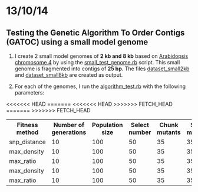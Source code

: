 13/10/14
========================================================


Testing the Genetic Algorithm To Order Contigs (GATOC) using a small model genome
-------

1. I create 2 small model genomes of **2 kb and 8 kb** based on [Arabidopsis chromosome 4](https://github.com/pilarcormo/fragmented_genome_with_snps/blob/master/TAIR10_chr4.fasta) by using the [small_test_genome.rb](https://github.com/pilarcormo/fragmented_genome_with_snps/blob/master/small_test_genome.rb) script. This small genome is fragmented into contigs of **25 bp**. The files [dataset_small2kb](https://github.com/pilarcormo/fragmented_genome_with_snps/tree/master/arabidopsis_datasets/Pilar/dataset_small2kb) and [dataset_small8kb](https://github.com/pilarcormo/fragmented_genome_with_snps/tree/master/arabidopsis_datasets/Pilar/dataset_small8kb) are created as output. 


2. For each of the genomes, I run the [algorithm_test.rb](https://github.com/pilarcormo/fragmented_genome_with_snps/blob/master/algorithm_test.rb) with the following parameters:

<table>

  <tr><th>Fitness method</th><th>Number of generations</th><th>Population size</th><th>Select number</th><th>Chunk mutants</th><th>Swap mutants</th><th>Save</th><th>Random</th><th>Divisions (1000s)</th></tr>
  
  
  <tr> <td>snp_distance</td> <td>10</td> <td>100</td> <td>50</td> <td>35</td> <td>35</td> <td>25</td> <td>5</td> <td>1</td> </tr>
<<<<<<< HEAD
    <tr> <td>max_density</td>  <td>10</td> <td>100</td> <td>50</td> <td>35</td> <td>35</td> <td>25</td> <td>5</td> <td>1</td> </tr>
    <tr> <td>max_ratio</td>  <td>10</td> <td>100</td> <td>50</td> <td>35</td> <td>35</td> <td>25</td> <td>5</td> <td>1</td> </tr>
=======
  <tr> <td>max_density</td>  <td>10</td> <td>100</td> <td>50</td> <td>35</td> <td>35</td> <td>25</td> <td>5</td> <td>1</td> </tr>
  <tr> <td>max_ratio</td>  <td>10</td> <td>100</td> <td>50</td> <td>35</td> <td>35</td> <td>25</td> <td>5</td> <td>1</td> </tr>
<<<<<<< HEAD
>>>>>>> FETCH_HEAD
=======
>>>>>>> FETCH_HEAD
  
</table>
 
